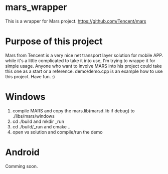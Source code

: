 # mars_wrapper
This is a wrapper for Mars project. https://github.com/Tencent/mars

# Purpose of this project
Mars from Tencent is a very nice net transport layer solution for mobile APP. while it's a little complicated to take it into use, 
I'm trying to wrappe it for simple usage. Anyone who want to involve MARS into his project could take this one as a start or a reference.
demo/demo.cpp is an example how to use this project. Have fun. :)
# Windows
1. compile MARS and copy the mars.lib(marsd.lib if debug) to ./libs/mars/windows
2. cd ./build and mkdir _run
3. cd ./build/_run and cmake ..
4. open vs solution and compile/run the demo

# Android
Comming soon.
